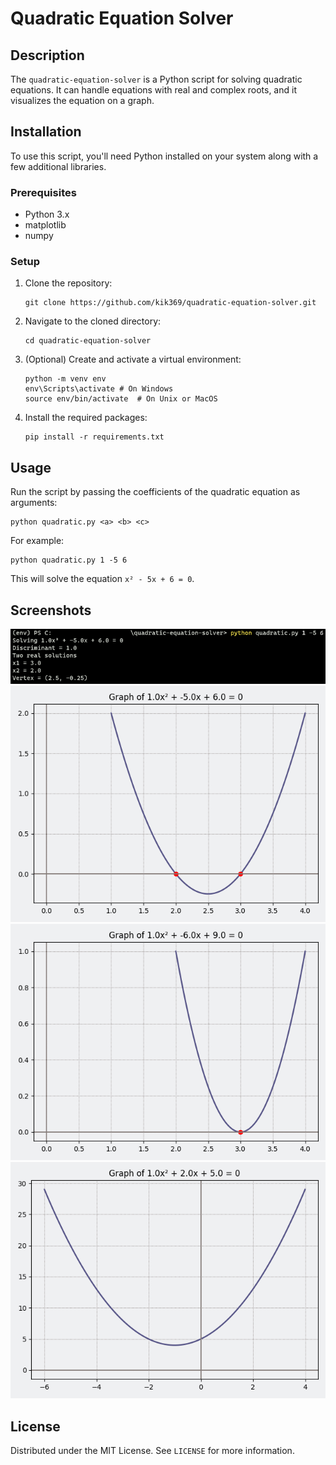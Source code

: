 # Quadratic Equation Solver

## Description

The `quadratic-equation-solver` is a Python script for solving quadratic equations. It can handle equations with real and complex roots, and it visualizes the equation on a graph.

## Installation

To use this script, you'll need Python installed on your system along with a few additional libraries.

### Prerequisites

-   Python 3.x
-   matplotlib
-   numpy

### Setup

1. Clone the repository:
    ```
    git clone https://github.com/kik369/quadratic-equation-solver.git
    ```
2. Navigate to the cloned directory:
    ```
    cd quadratic-equation-solver
    ```
3. (Optional) Create and activate a virtual environment:
    ```
    python -m venv env
    env\Scripts\activate # On Windows
    source env/bin/activate  # On Unix or MacOS
    ```
4. Install the required packages:
    ```
    pip install -r requirements.txt
    ```

## Usage

Run the script by passing the coefficients of the quadratic equation as arguments:

```
python quadratic.py <a> <b> <c>
```

For example:

```
python quadratic.py 1 -5 6
```

This will solve the equation `x² - 5x + 6 = 0`.

## Screenshots

![Figure_4](https://github.com/kik369/quadratic-equation-solver/blob/main/img/Figure_4.png)
![Figure_1](https://github.com/kik369/quadratic-equation-solver/blob/main/img/Figure_1.png)
![Figure_2](https://github.com/kik369/quadratic-equation-solver/blob/main/img/Figure_2.png)
![Figure_3](https://github.com/kik369/quadratic-equation-solver/blob/main/img/Figure_3.png)

## License

Distributed under the MIT License. See `LICENSE` for more information.
